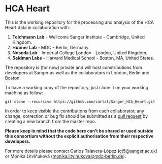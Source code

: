 # HCA Heart


This is the working repository for the processing and analysis of the HCA Heart data in collaboration with:

1. **Teichmann Lab** - Wellcome Sanger Institute - Cambridge, United Kingdom.
2. **Hubner Lab** - MDC - Berlin, Germany.
3. **Noseda Lab** - Imperial College London - London, United Kingdom.
4. **Seidman Labs** - Harvard Medical School - Boston, MA, United States. 

The repository is (for now) private and will host constributions from developers at Sanger as well as the collaborators in London, Berlin and Boston. 

To have a working copy of the repository, just clone it on your working machine as follow:

```
git clone --recursive https://github.com/cartal/Sanger_HCA_Heart.git

```

In order to keep visible the contributions from each collaborator, any change, correction or bug fix should be submitted as 
a [pull request](https://help.github.com/en/github/collaborating-with-issues-and-pull-requests/about-pull-requests) by creating a new branch from the master repo.

**Please keep in mind that the code here can't be shared or used outside this consortium without the explicit authorisation from their respective developers.** 

For more details please contact Carlos Talavera-López (ct5@sanger.ac.uk) or Monika Litviňuková (monika.litvinukova@mdc-berlin.de). 




